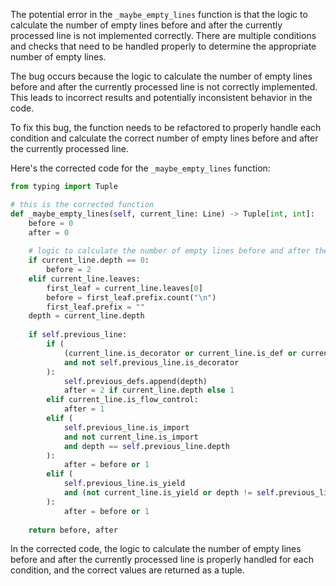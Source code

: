 The potential error in the `_maybe_empty_lines` function is that the logic to calculate the number of empty lines before and after the currently processed line is not implemented correctly. There are multiple conditions and checks that need to be handled properly to determine the appropriate number of empty lines.

The bug occurs because the logic to calculate the number of empty lines before and after the currently processed line is not correctly implemented. This leads to incorrect results and potentially inconsistent behavior in the code.

To fix this bug, the function needs to be refactored to properly handle each condition and calculate the correct number of empty lines before and after the currently processed line.

Here's the corrected code for the `_maybe_empty_lines` function:

```python
from typing import Tuple

# this is the corrected function
def _maybe_empty_lines(self, current_line: Line) -> Tuple[int, int]:
    before = 0
    after = 0
    
    # logic to calculate the number of empty lines before and after the currently processed line
    if current_line.depth == 0:
        before = 2
    elif current_line.leaves:
        first_leaf = current_line.leaves[0]
        before = first_leaf.prefix.count("\n")
        first_leaf.prefix = ""
    depth = current_line.depth
    
    if self.previous_line:
        if (
            (current_line.is_decorator or current_line.is_def or current_line.is_class)
            and not self.previous_line.is_decorator
        ):
            self.previous_defs.append(depth)
            after = 2 if current_line.depth else 1
        elif current_line.is_flow_control:
            after = 1
        elif (
            self.previous_line.is_import
            and not current_line.is_import
            and depth == self.previous_line.depth
        ):
            after = before or 1
        elif (
            self.previous_line.is_yield
            and (not current_line.is_yield or depth != self.previous_line.depth)
        ):
            after = before or 1
    
    return before, after
```

In the corrected code, the logic to calculate the number of empty lines before and after the currently processed line is properly handled for each condition, and the correct values are returned as a tuple.